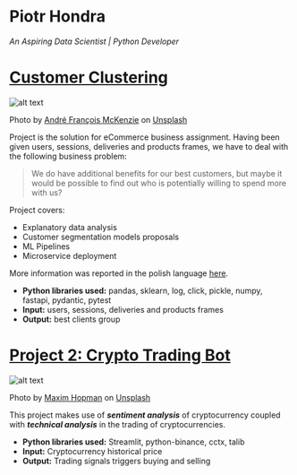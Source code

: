 # Piotr Hondra
*An Aspiring Data Scientist | Python Developer*


# [Customer Clustering](https://github.com/hpiotr6/Customers-Clustering)
![alt text](andre-francois-mckenzie-iGYiBhdNTpE-unsplash.jpg)

Photo by <a href="https://unsplash.com/@silverhousehd?utm_source=unsplash&utm_medium=referral&utm_content=creditCopyText">André François McKenzie</a> on <a href="https://images.unsplash.com/photo-1513171920216-2640b288471b?ixlib=rb-1.2.1&ixid=MnwxMjA3fDB8MHxwaG90by1wYWdlfHx8fGVufDB8fHx8&auto=format&fit=crop&w=1709&q=80">Unsplash</a>

Project is the solution for eCommerce business assignment.
Having been given users, sessions, deliveries and products frames, we have to deal with the following business problem:

> We do have additional benefits for our best customers, but maybe it would be possible to find out who is potentially willing to spend more with us?

Project covers:
* Explanatory data analysis
* Customer segmentation models proposals
* ML Pipelines
* Microservice deployment

More information was reported in the polish language [here](https://github.com/hpiotr6/Customers-Clustering/blob/main/notebooks/etap2/etap2.ipynb).

* **Python libraries used:** pandas, sklearn, log, click, pickle, numpy, fastapi, pydantic, pytest
* **Input:** users, sessions, deliveries and products frames
* **Output:** best clients group

# [Project 2: Crypto Trading Bot](http://youtube.com/dataprofessor)
![alt text](maxim-hopman-fiXLQXAhCfk-unsplash.jpg)

Photo by <a href="https://unsplash.com/@nampoh?utm_source=unsplash&utm_medium=referral&utm_content=creditCopyText">Maxim Hopman</a> on <a href="https://unsplash.com/s/photos/cryptocurrency-trading?utm_source=unsplash&utm_medium=referral&utm_content=creditCopyText">Unsplash</a>

This project makes use of ***sentiment analysis*** of cryptocurrency coupled with ***technical analysis*** in the trading of cryptocurrencies.
* **Python libraries used:** Streamlit, python-binance, cctx, talib
* **Input:** Cryptocurrency historical price
* **Output:** Trading signals triggers buying and selling